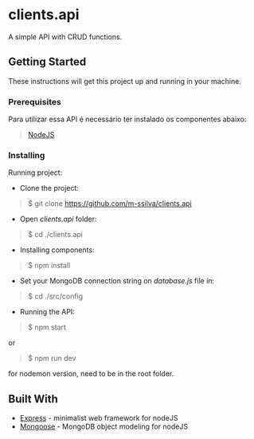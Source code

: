 # clients.api

A simple API with CRUD functions.

## Getting Started

These instructions will get this project up and running in your machine.

### Prerequisites

Para utilizar essa API é necessário ter instalado os componentes abaixo:

> [NodeJS](https://nodejs.org/)

### Installing

Running project:

- Clone the project:

> $ git clone https://github.com/m-ssilva/clients.api

- Open _clients.api_ folder:

> $ cd ./clients.api

- Installing components: 

> $ npm install

- Set your MongoDB connection string on _database.js_ file in:

> $ cd ./src/config

- Running the API:

> $ npm start 

or 

> $ npm run dev 

for nodemon version, need to be in the root folder.

## Built With

* [Express](https://expressjs.com/) - minimalist web framework for nodeJS
* [Mongoose](https://mongoosejs.com/) - MongoDB object modeling for nodeJS
